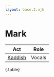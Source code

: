 ```yaml
---
layout: base.2.njk
---
```


# Mark

| Act | Role |
|---|---|
| [Kaddish](../kaddish) | Vocals |

{.table}